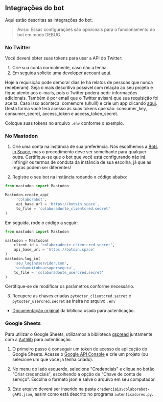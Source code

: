 ## Integrações do bot
Aqui estão descritas as integrações do bot. 
> Aviso: Essas configurações são opicionais para o funcionamento do bot em modo DEBUG.

### No Twitter

Você deverá obter suas tokens para usar a API do Twitter: 

1. Crie sua conta normalmente, caso não a tenha. 
2. Em seguida solicite uma developer account [aqui](https://developer.twitter.com/en/apply/user). 

Hoje a requisição pode demorar dias (e há relatos de pessoas que nunca receberam). Seja o mais descritivo possível com relação ao seu projeto e fique atento aos e-mails, pois o Twitter poderá pedir informações adicionais. Também é por email que o Twitter avisará que sua requisição foi aceita. Caso isso aconteça: comemore (uhull!) e crie um app clicando [aqui](https://developer.twitter.com/en/apps). Desta forma você terá acesso as suas tokens que são: consumer_key, consumer_secret, access_token e access_token_secret.

Coloque suas tokens no arquivo `.env` conforme o exemplo.

### No Mastodon

1. Crie uma conta na instância de sua preferência. Nós escolhemos a [Bots in Space](https://botsin.space/about/more), mas o procedimento deve ser semelhante para qualquer outra. Certifique-se que o bot que você está configurando não irá infringir os termos de conduta da instância de sua escolha, já que as regras podem ser diferentes!

2. Registre o seu bot na instância rodando o código abaixo:

```python
from mastodon import Mastodon

Mastodon.create_app(
     'colaborabot',
     api_base_url = 'https://botsin.space',
     to_file = 'colaboradonte_clientcred.secret'
)
```

Em seguida, rode o código a seguir:

```python
from mastodon import Mastodon

mastodon = Mastodon(
    client_id = 'colaboradonte_clientcred.secret',
    api_base_url = 'https://botsin.space'
)
mastodon.log_in(
    'seu_login@servidor.com',
    'senhamuitoboaesupersegura',
    to_file = 'colaboradonte_usercred.secret'
)
```

Certifique-se de modificar os parâmetros conforme necessário.

3. Recupere as chaves criadas `pytooter_clientcred.secret` e `pytooter_usercred.secret` as insira no arquivo `.env`

* [Documentação original](https://mastodonpy.readthedocs.io/en/stable/#) da biblioca usada para autenticação.

### Google Sheets

Para utilizar o Google Sheets, utilizamos a biblioteca [gspread](https://gspread.readthedocs.io/en/latest/) juntamente com a [Authlib](https://blog.authlib.org/2018/authlib-for-gspread) para autenticação.

1. O primeiro passo é conseguir um token de acesso de aplicação do Google Sheets. Acesse o [Google API Console](https://console.developers.google.com/project) e crie um projeto (ou selecione um que você já tenha criado).

2. No menu do lado esquerdo, selecione "Credenciais" e clique no botão "Criar credenciais", escolhendo a opção de "Chave de conta de serviço". Escolha o formato json e salve o arquivo em seu computador.

3. Este arquivo deverá ser inserido na pasta `credenciais\colaborabot-gAPI.json`, assim como está descrito no programa `autenticadores.py`.